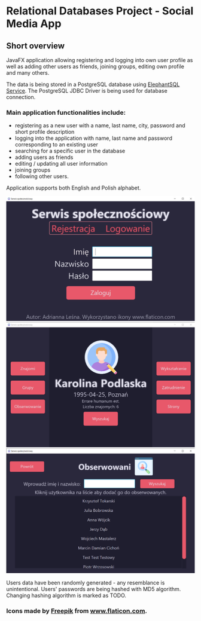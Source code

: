 <h1>Relational Databases Project - Social Media App</h1>
<h2>Short overview</h2>
JavaFX application allowing registering and logging into own user profile
as well as adding other users as friends, joining groups, editing own profile
and many others.

The data is being stored in a PostgreSQL database using <a href="https://www.elephantsql.com">ElephantSQL Service</a>.
The PostgreSQL JDBC Driver is being used for database connection.
<h3>Main application functionalities include:</h3>
<ul>
    <li>registering as a new user with a name, last name, city, password and short profile description</li>
    <li>logging into the application with name, last name and password corresponding to an existing user</li>
    <li>searching for a specific user in the database</li>
    <li>adding users as friends</li>
    <li>editing / updating all user information</li>
    <li>joining groups</li>
    <li>following other users.</li>
</ul>

Application supports both English and Polish alphabet.

![main project view](https://github.com/atrria/Social-Media-App/blob/master/images/prtscn1.png "Main application view")
![profile view](https://github.com/atrria/Social-Media-App/blob/master/images/prtscn2.png "Profile view")
![followed users view](https://github.com/atrria/Social-Media-App/blob/master/images/prtscn3.png "Followed users view")

Users data have been randomly generated - any resemblance is unintentional.
Users' passwords are being hashed with MD5 algorithm. Changing hashing algorithm is marked as TODO.

<h3>Icons made by <a href="https://www.freepik.com" title="Freepik">Freepik</a> from <a href="https://www.flaticon.com/">www.flaticon.com</a>.</h3>
